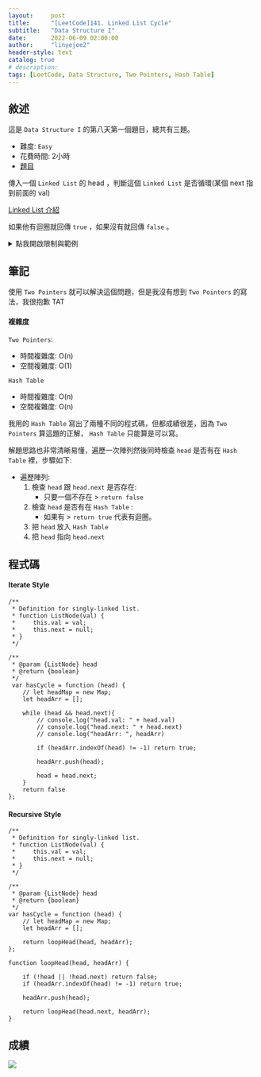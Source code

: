 ```yaml
---
layout:     post
title:      "[LeetCode]141. Linked List Cycle"
subtitle:   "Data Structure I"
date:       2022-06-09 02:00:00
author:     "linyejoe2"
header-style: text
catalog: true
# description: 
tags: [LeetCode, Data Structure, Two Pointers, Hash Table]
---
```


## 敘述

這是 `Data Structure I` 的第八天第一個題目，總共有三題。

+ 難度: `Easy`
+ 花費時間: 2小時
+ [題目](https://leetcode.com/problems/linked-list-cycle/)

傳入一個 `Linked List` 的 head ，判斷這個 `Linked List` 是否循環(某個 next 指到前面的 val)

[Linked List 介紹](https://chupai.github.io/posts/200427_ds_linkedlist/)

<!--more-->

如果他有迴圈就回傳 `true` ，如果沒有就回傳 `false` 。

<details><summary>點我開啟限制與範例</summary>
<pre>

**限制:**

-   The number of the nodes in the list is in the range `[0, 104]`.
-   `-105 <= Node.val <= 105`
-   `pos` is `-1` or a **valid index** in the linked-list.

**Example 1:**

![https://assets.leetcode.com/uploads/2018/12/07/circularlinkedlist.png]()

```=
Input: head = [3,2,0,-4], pos = 1
Output: true
Explanation: There is a cycle in the linked list, where the tail connects to the 1st node (0-indexed).
```

**Example 2:**

![https://assets.leetcode.com/uploads/2018/12/07/circularlinkedlist_test2.png]()

```=
Input: head = [1,2], pos = 0
Output: true
Explanation: There is a cycle in the linked list, where the tail connects to the 0th node.
```

**Example 3:**

![https://assets.leetcode.com/uploads/2018/12/07/circularlinkedlist_test3.png]()

```=
Input: head = [1], pos = -1
Output: false
Explanation: There is no cycle in the linked list.
```
</pre></details>

## 筆記

使用 `Two Pointers` 就可以解決這個問題，但是我沒有想到 `Two Pointers` 的寫法，我很抱歉 TAT

#### 複雜度

`Two Pointers`:
+ 時間複雜度: O(n)
+ 空間複雜度: O(1)

`Hash Table`
+ 時間複雜度: O(n)
+ 空間複雜度: O(n)

我用的 `Hash Table` 寫出了兩種不同的程式碼，但都成績很差，因為 `Two Pointers` 算這題的正解， `Hash Table` 只能算是可以寫。

<!-- two pointers 寫法 TODO -->

解題思路也非常清晰易懂，遍歷一次陣列然後同時檢查 `head` 是否有在 `Hash Table` 裡，步驟如下:
+ 遍歷陣列:
    1. 檢查 `head` 跟 `head.next` 是否存在:
        + 只要一個不存在 > `return false`
    2. 檢查 `head` 是否有在 `Hash Table` :
        + 如果有 > `return true` 代表有迴圈。
    3. 把 `head` 放入 `Hash Table`
    4. 把 `head` 指向 `head.next`


## 程式碼

#### Iterate Style

```js=
/**
 * Definition for singly-linked list.
 * function ListNode(val) {
 *     this.val = val;
 *     this.next = null;
 * }
 */

/**
 * @param {ListNode} head
 * @return {boolean}
 */
 var hasCycle = function (head) {
    // let headMap = new Map;
    let headArr = [];

    while (head && head.next){
        // console.log("head.val: " + head.val)
        // console.log("head.next: " + head.next)
        // console.log("headArr: ", headArr)

        if (headArr.indexOf(head) != -1) return true;

        headArr.push(head);

        head = head.next;
    }
    return false
};
```

#### Recursive Style

```js=
/**
 * Definition for singly-linked list.
 * function ListNode(val) {
 *     this.val = val;
 *     this.next = null;
 * }
 */

/**
 * @param {ListNode} head
 * @return {boolean}
 */
var hasCycle = function (head) {
    // let headMap = new Map;
    let headArr = [];

    return loopHead(head, headArr);
};

function loopHead(head, headArr) {

    if (!head || !head.next) return false;
    if (headArr.indexOf(head) != -1) return true;

    headArr.push(head);

    return loopHead(head.next, headArr);
}
```

## 成績

![](https://i.imgur.com/G1qQ9QO.png)


<details style='display:none;'><summary>點我開啟舊寫法/失敗寫法</summary>
<pre>



</pre></details>

<!-- ##### 參考資料 -->